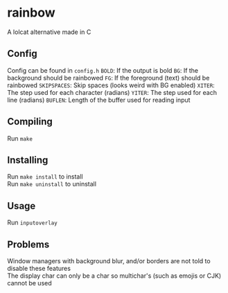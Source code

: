 # rainbow
A lolcat alternative made in C

## Config
Config can be found in `config.h`
`BOLD`: If the output is bold
`BG`: If the background should be rainbowed
`FG`: If the foreground (text) should be rainbowed
`SKIPSPACES`: Skip spaces (looks weird with BG enabled)
`XITER`: The step used for each character (radians)
`YITER`: The step used for each line (radians)
`BUFLEN`: Length of the buffer used for reading input


## Compiling
Run `make`

## Installing
Run `make install` to install  
Run `make uninstall` to uninstall

## Usage
Run `inputoverlay`

## Problems
Window managers with background blur, and/or borders are not told to disable these features  
The display char can only be a char so multichar's (such as emojis or CJK) cannot be used
